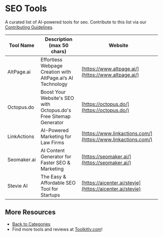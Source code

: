 # SEO Tools

A curated list of AI-powered tools for seo. Contribute to this list via our [Contributing Guidelines](https://github.com/ToolkitlyAI/awesome-ai-tools/blob/master/CONTRIBUTING.md).

| Tool Name | Description (max 50 chars) | Website |
|-----------|----------------------------|---------|
| AltPage.ai | Effortless Webpage Creation with AltPage.ai’s AI Technology | [https://www.altpage.ai/](https://www.altpage.ai/) |
| Octopus.do | Boost Your Website's SEO with Octopus.do's Free Sitemap Generator | [https://octopus.do/](https://octopus.do/) |
| LinkActions | AI-Powered Marketing for Law Firms | [https://www.linkactions.com/](https://www.linkactions.com/) |
| Seomaker.ai | AI Content Generator for Faster SEO & Marketing | [https://seomaker.ai/](https://seomaker.ai/) |
| Stevie AI | The Easy & Affordable SEO Tool for Startups | [https://aicenter.ai/stevie](https://aicenter.ai/stevie) |

## More Resources
- [Back to Categories](https://github.com/ToolkitlyAI/awesome-ai-tools/blob/master/README.md)
- Find more tools and reviews at [Toolkitly.com](https://toolkitly.com)!
